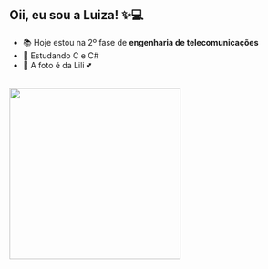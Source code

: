 ## Oii, eu sou a Luiza! ✨💻
- 📚 Hoje estou na 2º fase de **engenharia de telecomunicações**
- 🌱 Estudando C e C#
- 🐶 A foto é da Lili 💕
<div style="display: inline_block"><br>
  <img align="left" height="300" width"350" src="https://cdn.discordapp.com/attachments/978456290428862516/1026273770438139985/octocat-1664753123951.png"/>

